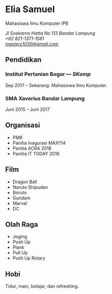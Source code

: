 **Elia Samuel**
==================
Mahasiswa Ilmu Komputer IPB

*Jl Soekarno Hatta No 113 Bandar Lampung\
+62 821-1371-1561\
masterz1030@gmail.com*

## Pendidikan
### Institut Pertanian Bogor — *SKomp*
Sep 2017 – Sekarang: Mahasiswa Ilmu Komputer.
### SMA Xaverius Bandar Lampung
Juni 2015 – Juni 2017

## Organisasi
- PMK
- Panitia Inagurasi MAX!!14
- Panitia ACRA 2018
- Panitia IT TODAY 2018

## Film
- Dragon Ball
- Naruto Shipuden
- Boruto
- Gundam 
- Marvel 
- DC

## Olah Raga
- Joging
- Push Up
- Plank
- Pull Up
- Push Up Rotary

## Hobi
Tidur, main, belajar, dan refreshing.
